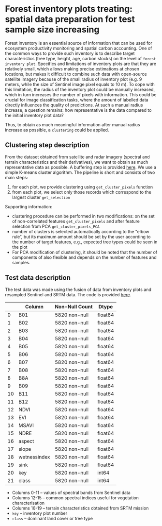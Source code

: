 # Forest inventory plots treating: spatial data preparation for test sample size increasing


Forest inventory is an essential source of information that can be used for ecosystem productivity monitoring and spatial carbon accounting. One of the common ways to provide such inventory is to describe target characteristics (tree type, height, age, carbon stocks) on the level of ``forest inventory plot``. Specifics and limitations of inventory plots are that they are relatively small, which allows making precise estimations at chosen locations, but makes it difficult to combine such data with open-source satellite imagery because of the small radius of inventory plot (e.g. 9 meters, while the size of Sentinel image pixel equals to 10 m).
To cope with this limitation, the radius of the inventory plot could be manually increased, which in turn increases the number of pixels with information. This could be crucial for image classification tasks, where the amount of labelled data directly influences the quality of predictions. At such a manual radius increase, a question remains: how representative is the data compared to the initial inventory plot data?

Thus, to obtain as much meaningful information after manual radius increase as possible, a ``clustering`` could be applied. 

## Clustering step description

From the dataset obtained from satellite and radar imagery (spectral and terrain characteristics and their derivatives), we want to obtain as much representative data as possible. A buffering step is provided [here](https://github.com/mishagrol/ForestMapping). We use a simple K-means cluster algorithm. The pipeline is short and consists of two main steps:
1. for each plot, we provide clustering using ``get_cluster_pixels`` function
2. from each plot, we select only those records which correspond to the largest cluster ``get_selection``

Supporting information:
* clustering procedure can be performed in two modifications: on the set of non-correlated features ``get_cluster_pixels`` and after feature selection from PCA  ``get_cluster_pixels_PCA``
* number of clusters is selected automatically according to the "elbow rule”, but its maximum amount should be set by the user according to the number of target features, e.g., expected tree types could be seen in the plot
* For PCA modification of clustering, it should be noted that the number of components of also flexible and depends on the number of features and samples.
  
## Test data description
The test data was made using the fusion of data from inventory plots and resampled Sentinel and SRTM data. The code is provided [here](https://github.com/mishagrol/ForestMapping).

|      |Column     |  Non-Null Count |Dtype | 
|--- | ------       | --------------    | -----  |
| 0   |B01            | 5820 non-null   |float64|
| 1   |B02           |5820 non-null   |float64|
| 2   |B03           |5820 non-null   |float64|
| 3   |B04           |5820 non-null   |float64|
| 4   |B05           |5820 non-null   |float64|
| 5   |B06           |5820 non-null   |float64|
| 6   |B07           |5820 non-null   |float64|
| 7   |B08           |5820 non-null   |float64|
| 8   |B8A           |5820 non-null   |float64|
| 9   |B09           |5820 non-null   |float64|
| 10  |B11           |5820 non-null   |float64|
| 11  |B12           |5820 non-null   |float64|
| 12  |NDVI         |5820 non-null   |float64|
| 13  |EVI           |5820 non-null   |float64|
| 14  |MSAVI      |   5820 non-null   |float64|
| 15  |NDRE        |  5820 non-null   |float64|
| 16  |aspect       | 5820 non-null   |float64|
| 17  |slope         |5820 non-null   |float64|
| 18  |wetnessindex|  5820 non-null   |float64|
| 19  |sink          |5820 non-null   |float64|
| 20  |key           |5820 non-null   |int64  |
| 21  |class         |5820 non-null   |int64  |

* Columns 0-11 – values of spectral bands from Sentinel data
* Columns 12-15 – common spectral indices useful for vegetation characterisation
* Columns 16-19 – terrain characteristics obtained from SRTM mission
* ``key`` – inventory plot number
* ``class`` – dominant land cover or tree type


